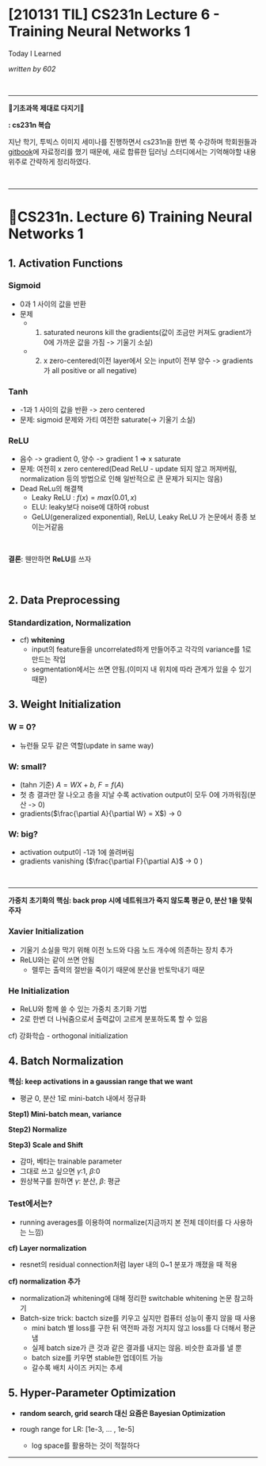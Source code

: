 # [210131 TIL] CS231n Lecture 6 - Training Neural Networks 1

Today I Learned

_written by 602_

<br/>



---

**📕기초과목 제대로 다지기📕**

**: cs231n 복습**



지난 학기, 투빅스 이미지 세미나를 진행하면서 cs231n을 한번 쭉 수강하며 학회원들과 [gitbook](https://tobigs-staff.gitbook.io/-1/)에 자료정리를 했기 때문에, 새로 합류한 딥러닝 스터디에서는 기억해야할 내용 위주로 간략하게 정리하였다.

 

<br/>



---

# 👀CS231n. Lecture 6) Training Neural Networks 1



## 1. Activation Functions



### Sigmoid

- 0과 1 사이의 값을 반환
- 문제
  - 1. saturated neurons kill the gradients(값이 조금만 커져도 gradient가 0에 가까운 값을 가짐 -> 기울기 소실)
  - 2. x zero-centered(이전 layer에서 오는 input이 전부 양수 -> gradients가 all positive or all negative)



### Tanh

- -1과 1 사이의 값을 반환 -> zero centered
- 문제: sigmoid 문제와 가티 여전한 saturate(-> 기울기 소실)



### ReLU

- 음수 -> gradient 0, 양수 -> gradient 1 => x saturate
- 문제: 여전히 x zero centered(Dead ReLU - update 되지 않고 꺼져버림, normalization 등의 방법으로 인해 일반적으로 큰 문제가 되지는 않음)
- Dead ReLu의 해결책
  - Leaky ReLU : $f(x) = max(0.01,x)$
  - ELU: leaky보다 noise에 대하여 robust
  - GeLU(generalized exponential), ReLU, Leaky ReLU 가 논문에서 종종 보이는거같음

<br/>



**결론**: 웬만하면 **ReLU**를 쓰자

<br/>



## 2. Data Preprocessing



### Standardization, Normalization

- cf) **whitening**
  - input의 feature들을 uncorrelated하게 만들어주고 각각의 variance를 1로 만드는 작업
  - segmentation에서는 쓰면 안됨.(이미지 내 위치에 따라 관계가 있을 수 있기 때문)



## 3. Weight Initialization

### W = 0?

- 뉴런들 모두 같은 역할(update in same way)

### W: small?

- (tahn 기준) $A=WX+b$, $F=f(A)$
- 첫 층 결과만 잘 나오고 층을 지날 수록 activation output이 모두 0에 가까워짐(분산 -> 0)
- gradients($\frac{\partial A}{\partial W} = X$) -> 0

### W: big?

- activation output이 -1과 1에 쏠려버림
- gradients vanishing ($\frac{\partial F}{\partial A}$ -> 0 )

 <br/>

---



**가중치 초기화의 핵심: back prop 시에 네트워크가 죽지 않도록 평균 0, 분산 1을 맞춰주자**



### Xavier Initialization

- 기울기 소실을 막기 위해 이전 노드와 다음 노드 개수에 의존하는 장치 추가
- ReLU와는 같이 쓰면 안됨
  - 렐루는 출력의 절반을 죽이기 때문에 분산을 반토막내기 때문

### He Initialization

- ReLU와 함께 쓸 수 있는 가중치 초기화 기법
- 2로 한번 더 나눠줌으로서 출력값이 고르게 분포하도록 할 수 있음



cf) 강화학습 - orthogonal initialization



## 4. Batch Normalization

**핵심: keep activations in a gaussian range that we want**

- 평균 0, 분산 1로 mini-batch 내에서 정규화

**Step1) Mini-batch mean, variance**

**Step2) Normalize** 

**Step3) Scale and Shift** 

- 감마, 베타는 trainable parameter
- 그대로 쓰고 싶으면 $\gamma$:1, $\beta$:0
- 원상복구를 원하면 $\gamma$: 분산, $\beta$: 평균 

### Test에서는?

- running averages를 이용하여 normalize(지금까지 본 전체 데이터를 다 사용하는 느낌)



**cf) Layer normalization**

- resnet의 residual connection처럼 layer 내의 0~1 분포가 깨졌을 때 적용



**cf) normalization 추가**

- normalization과 whitening에 대해 정리한 switchable whitening 논문 참고하기
- Batch-size trick: bactch size를 키우고 싶지만 컴퓨터 성능이 좋지 않을 때 사용
  - mini batch 별 loss를 구한 뒤 역전파 과정 거치지 않고 loss를 다 더해서 평균냄
  - 실제 batch size가 큰 것과 같은 결과를 내지는 않음. 비슷한 효과를 낼 뿐
  - batch size를 키우면 stable한 업데이트 가능
  - 갈수록 배치 사이즈 커지는 추세



## 5. Hyper-Parameter Optimization

- **random search, grid search 대신 요즘은 Bayesian Optimization**

- rough range for LR: [1e-3, ... , 1e-5]
  - log space를 활용하는 것이 적절하다









---

